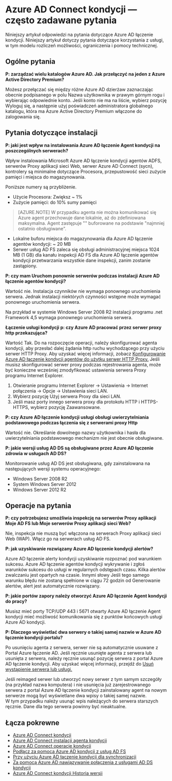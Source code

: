<properties
    pageTitle="Azure AD Connect kondycji — często zadawane pytania"
    description="Niniejszy artykuł odpowiedzi na pytania dotyczące Azure AD łączenie kondycji. Niniejszy artykuł dotyczy pytania dotyczące korzystania z usługi, w tym modelu rozliczeń możliwości, ograniczenia i pomocy technicznej."
    services="active-directory"
    documentationCenter=""
    authors="billmath"
    manager="samueld"
    editor="curtand"/>

<tags
    ms.service="active-directory"
    ms.workload="identity"
    ms.tgt_pltfrm="na"
    ms.devlang="na"
    ms.topic="article"
    ms.date="10/18/2016"
    ms.author="vakarand"/>


# <a name="azure-ad-connect-health-frequently-asked-questions-faq"></a>Azure AD Connect kondycji — często zadawane pytania

Niniejszy artykuł odpowiedzi na pytania dotyczące Azure AD łączenie kondycji. Niniejszy artykuł dotyczy pytania dotyczące korzystania z usługi, w tym modelu rozliczeń możliwości, ograniczenia i pomocy technicznej.

## <a name="general-questions"></a>Ogólne pytania



**P: zarządzać wielu katalogów Azure AD. Jak przełączyć na jeden z Azure Active Directory Premium?**

Możesz przełączać się między różne Azure AD dzierżaw zaznaczając obecnie podpisanego w polu Nazwa użytkownika w prawym górnym rogu i wybierając odpowiednie konto. Jeśli konto nie ma na liście, wybierz pozycję Wyloguj się, a następnie użyj poświadczeń administratora globalnego katalogu, która ma Azure Active Directory Premium włączone do zalogowania się.

## <a name="installation-questions"></a>Pytania dotyczące instalacji



**P: jaki jest wpływ na instalowania Azure AD łączenie Agent kondycji na poszczególnych serwerach?**

Wpływ instalowania Microsoft Azure AD łączenie kondycji agentów ADFS, serwerów Proxy aplikacji sieci Web, serwer Azure AD Connect (sycn), kontrolery są minimalne dotyczące Procesora, przepustowość sieci zużycie pamięci i miejsca do magazynowania.

Poniższe numery są przybliżenie.

- Użycie Procesora: Zwiększ ~ 1%
- Zużycie pamięci: do 10% sumy pamięci

>[AZURE.NOTE] W przypadku agenta nie można komunikować się Azure agent przechowuje dane lokalnie, aż do zdefiniowana maksymalna. Agent zastępuje "" buforowane na podstawie "najmniej ostatnio obsługiwane".

- Lokalne buforu miejsca do magazynowania dla Azure AD łączenie agentów kondycji: ~ 20 MB
- Serwer usług AD FS zaleca się obsługi administracyjnej miejsca 1024 MB (1 GB) dla kanału inspekcji AD FS dla Azure AD łączenie agentów kondycji przetwarzania wszystkie dane inspekcji, zanim zostanie zastąpiony.

**P: czy mam Uruchom ponownie serwerów podczas instalacji Azure AD łączenie agentów kondycji?**

Wartość nie. Instalacja czynników nie wymaga ponownego uruchomienia serwera. Jednak instalacji niektórych czynności wstępne może wymagać ponownego uruchomienia serwera.

Na przykład w systemie Windows Server 2008 R2 instalacji programu .net Framework 4,5 wymaga ponownego uruchomienia serwera.


**Łączenie usługi kondycji p: czy Azure AD pracować przez serwer proxy http przekazująca?**

Wartość Tak.  Do na rozpoczęcie operacji, należy skonfigurować agenta kondycji, aby przesłać dalej żądania http ruchu wychodzącego przy użyciu serwer HTTP Proxy. Aby uzyskać więcej informacji, zobacz [Konfigurowanie Azure AD łączenie kondycji agentów do użytku serwer HTTP Proxy.](active-directory-aadconnect-health-agent-install.md#configure-azure-ad-connect-health-agents-to-use-http-proxy)
Jeśli musisz skonfigurować serwer proxy podczas rejestrowania agenta, może być konieczne wcześniej zmodyfikować ustawienia serwera Proxy programu Internet Explorer.
1. Otwieranie programu Internet Explorer -> Ustawienia -> Internet połączenia -> Opcje -> Ustawienia sieci LAN.
2. Wybierz pozycję Użyj serwera Proxy dla sieci LAN.
3. Jeśli masz porty innego serwera proxy dla protokołu HTTP i HTTPS-HTTPS, wybierz pozycję Zaawansowane.

**P: czy Azure AD łączenie kondycji usługi obsługi uwierzytelniania podstawowego podczas łączenia się z serwerami proxy Http**

Wartość nie. Określanie dowolnego nazwy użytkownika i hasła dla uwierzytelniania podstawowego mechanizm nie jest obecnie obsługiwane.


**P: jakie wersji usług AD DS są obsługiwane przez Azure AD łączenie zdrowia w usługach AD DS?**

Monitorowanie usług AD DS jest obsługiwana, gdy zainstalowana na następujących wersji systemu operacyjnego:

- Windows Server 2008 R2
- System Windows Server 2012
- Windows Server 2012 R2

## <a name="operations-questions"></a>Operacje na pytania



**P: czy potrzebujesz umożliwia inspekcję na serwerów Proxy aplikacji Moje AD FS lub Moje serwerów Proxy aplikacji sieci Web?**

Nie, inspekcja nie muszą być włączona na serwerach Proxy aplikacji sieci Web (WAP). Włącz go na serwerach usług AD FS.


**P: jak uzyskiwanie rozwiązany Azure AD łączenie kondycji alertów?**

Azure AD łączenie alerty kondycji uzyskiwanie rozpoznać pod warunkiem sukcesu. Azure AD łączenie agentów kondycji wykrywanie i zgłoś warunków sukcesu do usługi w regularnych odstępach czasu. Kilka alertów zwalczaniu jest opartych na czasie. Innymi słowy Jeśli tego samego warunku błędu nie zostaną spełnione w ciągu 72 godzin od Generowanie alertów, alert jest automatycznie rozwiązany.




**P: jakie portów zapory należy otworzyć Azure AD łączenie Agent kondycji do pracy?**

Musisz mieć porty TCP/UDP 443 i 5671 otwarty Azure AD łączenie Agent kondycji mieć możliwość komunikowania się z punktów końcowych usługi Azure AD kondycji.


**P: Dlaczego wyświetlać dwa serwery o takiej samej nazwie w Azure AD łączenie kondycji portalu?**

Po usunięciu agenta z serwera, serwer nie są automatycznie usuwane z Portal Azure łączenie AD.  Jeśli ręcznie usunięte agenta z serwera lub usunięta z serwera, należy ręcznie usunąć pozycję serwera z portal Azure AD łączenie kondycji. Aby uzyskać więcej informacji, przejdź do [Usuń wystąpienie serwera lub usługi.](active-directory-aadconnect-health-operations.md#delete-a-server-or-service-instance)

Jeśli reimaged serwer lub utworzyć nowy serwer z tym samym szczegóły (na przykład nazwa komputera) i nie usunięcia już zarejestrowanego serwera z portal Azure AD łączenie kondycji zainstalowany agent na nowym serwerze mogą być wyświetlane dwa wpisy o takiej samej nazwie.  
W tym przypadku należy usunąć wpis należących do serwera starszych ręcznie. Dane dla tego serwera powinny być nieaktualne.

## <a name="related-links"></a>Łącza pokrewne

* [Azure AD Connect kondycji](active-directory-aadconnect-health.md)
* [Azure AD Connect instalacji agenta kondycji](active-directory-aadconnect-health-agent-install.md)
* [Azure AD Connect operacje kondycji](active-directory-aadconnect-health-operations.md)
* [Podłącz za pomocą Azure AD kondycji z usług AD FS](active-directory-aadconnect-health-adfs.md)
* [Przy użyciu Azure AD łączenie kondycji dla synchronizacji](active-directory-aadconnect-health-sync.md)
* [Za pomocą Azure AD nawiązywanie połączenia z usługami AD DS kondycji](active-directory-aadconnect-health-adds.md)
* [Azure AD Connect kondycji Historia wersji](active-directory-aadconnect-health-version-history.md)
